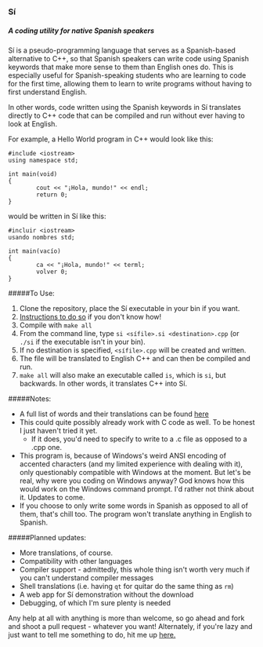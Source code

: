 ### Sí
##### A coding utility for native Spanish speakers

Sí is a pseudo-programming language that serves as a Spanish-based alternative to C++, so that Spanish speakers can write code using Spanish keywords that make more sense to them than English ones do. This is especially useful for Spanish-speaking students who are learning to code for the first time, allowing them to learn to write programs without having to first understand English.

In other words, code written using the Spanish keywords in Sí translates directly to C++ code that can be compiled and run without ever having to look at English.

For example, a Hello World program in C++ would look like this:
```
#include <iostream>
using namespace std;

int main(void)
{
        cout << "¡Hola, mundo!" << endl;
        return 0;
}
```
would be written in Sí like this:
```
#incluir <iostream>
usando nombres std;

int main(vacío)
{
        ca << "¡Hola, mundo!" << terml;
        volver 0;
}
```



#####To Use:

1. Clone the repository, place the Sí executable in your bin if you want.
  1. [Instructions to do so](http://unix.stackexchange.com/questions/162134/how-to-execute-a-bash-script-without-typing) if you don't know how!
2. Compile with `make all`
3. From the command line, type `si <sífile>.si <destination>.cpp` (or `./si` if
the executable isn't in your bin).
  1. If no destination is specified, `<sífile>.cpp` will be created and written.
4. The file will be translated to English C++ and can then be compiled and run.
5. `make all` will also make an executable called `is`, which is `si`, but backwards. In other words, it translates C++ into Sí.

#####Notes:

* A full list of words and their translations can be found [here](https://docs.google.com/document/d/1c7vxJ4XN6ZArNbPVxBXsT-MwcSWAqconURG9hyf_63w/edit?usp=sharing)
* This could quite possibly already work with C code as well. To be honest I
just haven't tried it yet.
  * If it does, you'd need to specify to write to a .c file as opposed to a .cpp
  one.
* This program is, because of Windows's weird ANSI encoding of accented characters (and my limited experience with dealing with it), only questionably compatible with Windows at the moment. But let's be real, why were you coding on Windows anyway? God knows how this would work on the Windows command prompt. I'd rather not think about it. Updates to come.
* If you choose to only write some words in Spanish as opposed to all of them, that's chill too. The program won't translate anything in English to Spanish.

#####Planned updates:

* More translations, of course.
* Compatibility with other languages
* Compiler support - admittedly, this whole thing isn't worth very much if you can't understand compiler messages
* Shell translations (i.e. having `qt` for quitar do the same thing as `rm`)
* A web app for Sí demonstration without the download
* Debugging, of which I'm sure plenty is needed

Any help at all with anything is more than welcome, so go ahead and fork and shoot a pull request - whatever you want!
Alternately, if you're lazy and just want to tell me something to do, hit me up [here.](http://goo.gl/forms/KPEAhqB33H3q5IcF2)
